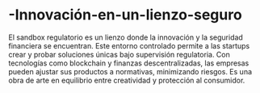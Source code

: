 # -Innovación-en-un-lienzo-seguro
El sandbox regulatorio es un lienzo donde la innovación y la seguridad financiera se encuentran. Este entorno controlado permite a las startups crear y probar soluciones únicas bajo supervisión regulatoria. Con tecnologías como blockchain y finanzas descentralizadas, las empresas pueden ajustar sus productos a normativas, minimizando riesgos. Es una obra de arte en equilibrio entre creatividad y protección al consumidor.
